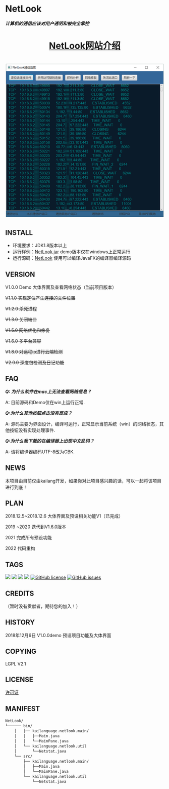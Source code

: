# NetLook

***计算机的通信应该对用户透明和被完全掌控***

<h1 align="center">
    <a href="https://kailanguage.github.io/netlook">NetLook网站介绍</a>
</h1>

<h1 align="center">
    <img src="/image/pic02.png" width="500" height="484">
</h1>

## INSTALL

* 环境要求：JDK1.8版本以上
* 运行样例：[NetLook.jar](https://github.com/kailanguage/NetLook/blob/master/NetLook.jar)  demo版本仅在windows上正常运行
* 运行源码：[NetLook](https://github.com/kailanguage/NetLook/tree/master/NetLook)  使用可以编译JavaFX的编译器编译源码

## VERSION 

V1.0.0 Demo 大体界面及查看网络状态（当前项目版本）

<strike>V1.1.0 实现定位产生连接的文件位置</strike>

<strike>V1.2.0 杀死进程</strike>

<strike>V1.3.0 关闭端口</strike>

<strike>V1.5.0 网络优化和修复</strike>

<strike>V1.6.0 多平台兼容</strike>

<strike>V1.8.0 对远程ip进行云端检测</strike>

<strike>V2.0.0  深度包检测及日记功能</strike>


## FAQ
***Q: 为什么软件在mac上无法查看网络信息？***

A: 目前源码和Demo仅在win上运行正常.

***Q:为什么其他按钮点击没有反应？***

A: 源码主要为界面设计，编译可运行，正常显示当前系统（win）的网络状态，其他按钮没有实现处理事件.

***Q:为什么我下载的在编译器上出现中文乱码？***

A: 请将编译器编码UTF-8改为GBK.

## NEWS

本项目由目前仅由kailang开发，如果你对此项目感兴趣的话，可以一起将该项目进行到底！

## PLAN

2018.12.5~2018.12.6 大体界面及预设相关功能V1（已完成）

2019 ~2020 迭代到V1.6.0版本

2021 完成所有预设功能

2022 代码重构

## TAGS
[![](https://img.shields.io/badge/%E5%AE%98%E6%96%B9-%E7%BD%91%E7%AB%99-orange.svg)](https://kailanguage.github.io/netlook)
[![](https://img.shields.io/badge/blog-kailanguage-blue.svg)](https://kailanguage.github.io)
![](https://img.shields.io/badge/ver-1.0.0-yellow.svg)
![](https://img.shields.io/badge/JavaFX-2.0-green.svg)
[![GitHub license](https://img.shields.io/github/license/kailanguage/NetLook.svg)](https://github.com/kailanguage/NetLook/blob/master/LICENSE)
[![GitHub issues](https://img.shields.io/github/issues/kailanguage/NetLook.svg)](https://github.com/kailanguage/NetLook/issues)


## CREDITS

（暂时没有贡献者，期待您的加入！）

## HISTORY

2018年12月6日 V1.0.0demo 预设项目功能及大体界面

## COPYING

LGPL V2.1

## LICENSE

[许可证](/LICENSE)

## MANIFEST
```
NetLook/
└────── bin/
    │   ├── kailanguage.netlook.main/
    │   │   ├──Main.java
    │   │   └──MainPane.java
    │   └── kailanguage.netlook.util
    │       └──Netstat.java
    └── src/
        ├── kailanguage.netlook.main/
        │   ├──Main.java
        │   └──MainPane.java
        └── kailanguage.netlook.util
            └──Netstat.java

```


